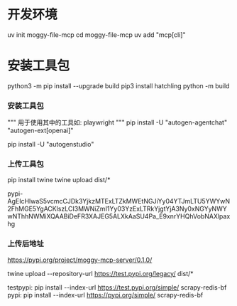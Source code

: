 # 开发环境
uv init moggy-file-mcp
cd moggy-file-mcp
uv add "mcp[cli]"
# 安装工具包
python3 -m pip install --upgrade build
pip3 install hatchling
python -m build
### 安装工具包
"""
    用于使用其中的工具如: playwright
"""
pip install -U "autogen-agentchat" "autogen-ext[openai]"

pip install -U "autogenstudio"



### 上传工具包


pip install twine
twine upload dist/*

pypi-AgEIcHlwaS5vcmcCJDk3YjkzMTExLTZkMWEtNGJiYy04YTJmLTU5YWYwN2FhMGE5YgACKlszLCI3MWNiZmI1Yy03YzExLTRkYjgtYjA3Ny0xNGYyNWYwNThhNWMiXQAABiDeFR3XAJEG5ALXkAaSU4Pa_E9xnrYHQhVobNAXlpaxhg

### 上传后地址
https://pypi.org/project/moggy-mcp-server/0.1.0/

twine upload --repository-url https://test.pypi.org/legacy/ dist/*



testpypi: pip install --index-url https://test.pypi.org/simple/ scrapy-redis-bf
pypi: pip install --index-url https://pypi.org/simple/ scrapy-redis-bf
